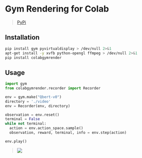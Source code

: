 # Gym Rendering for Colab

> [PyPi](https://pypi.org/project/colabgymrender/)

## Installation
```bash
pip install gym pyvirtualdisplay > /dev/null 2>&1
apt-get install -y xvfb python-opengl ffmpeg > /dev/null 2>&1
pip install colabgymrender
```

## Usage
```python
import gym
from colabgymrender.recorder import Recorder

env = gym.make("Qbert-v0")
directory = './video'
env = Recorder(env, directory)

observation = env.reset()
terminal = False
while not terminal:
  action = env.action_space.sample()
  observation, reward, terminal, info = env.step(action)

env.play()
```

> <a href="https://youtu.be/R1uWOSvglAo"><img src="https://i.ibb.co/K55YtmM/ezgif-frame-001.jpg" border="0"></img></a>
